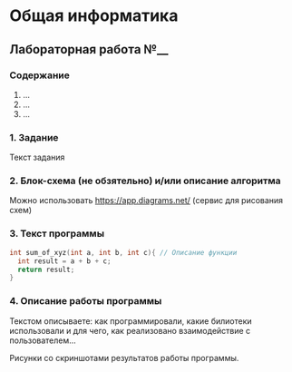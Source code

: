 # Общая информатика

## Лабораторная работа №__

### Содержание

1. ...
2. ...
3. ...

### 1. Задание

Текст задания

### 2. Блок-схема (не обзятельно) и/или описание алгоритма

Можно использовать <https://app.diagrams.net/> (сервис для рисования схем)

### 3. Текст программы

```c++
int sum_of_xyz(int a, int b, int c){ // Описание функции
  int result = a + b + c;
  return result;
}
```

### 4. Описание работы программы

Текстом описываете: как программировали, какие билиотеки использовали и для чего, как реализовано взаимодействие с пользователем...

Рисунки со скриншотами результатов работы программы.
